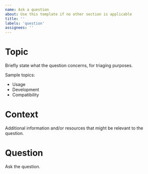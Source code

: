 ```yaml
---
name: Ask a question
about: Use this template if no other section is applicable
title: ''
labels: 'question'
assignees: ''
---
```


# Topic

Briefly state what the question concerns, for triaging purposes.

Sample topics:

- Usage
- Development
- Compatibility

# Context

Additional information and/or resources that might be relevant to the question.

# Question

Ask the question.
